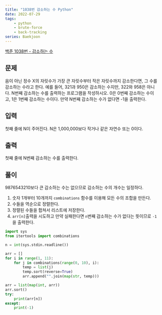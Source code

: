 ```yaml
---
title: "1038번 감소하는 수 Python"
date: 2022-07-29
tags: 
    - python
    - brute-force
    - back-tracking
series: Baekjoon
---
```


[백준 1038번 - 감소하는 수](https://www.acmicpc.net/problem/1038)

## 문제
음이 아닌 정수 X의 자릿수가 가장 큰 자릿수부터 작은 자릿수까지 감소한다면, 그 수를 감소하는 수라고 한다. 예를 들어, 321과 950은 감소하는 수지만, 322와 958은 아니다. N번째 감소하는 수를 출력하는 프로그램을 작성하시오. 0은 0번째 감소하는 수이고, 1은 1번째 감소하는 수이다. 만약 N번째 감소하는 수가 없다면 -1을 출력한다.

## 입력
첫째 줄에 N이 주어진다. N은 1,000,000보다 작거나 같은 자연수 또는 0이다.

## 출력
첫째 줄에 N번째 감소하는 수를 출력한다.

## 풀이

9876543210보다 큰 감소하는 수는 없으므로 감소하는 수의 개수는 일정하다. 

1. 숫자 1개부터 10개까지 `combinations` 함수를 이용해 모든 수의 조합을 만든다.
2. 수들을 역순으로 정렬한다.
3. 정렬된 수들을 합쳐서 리스트에 저장한다.
4. `arr[n]`출력을 시도하고 만약 실패한다면 `n`번째 감소하는 수가 없다는 뜻이므로 `-1`을 출력한다.

```python
import sys
from itertools import combinations

n = int(sys.stdin.readline())

arr = []
for i in range(1, 11):
    for j in combinations(range(0, 10), i):
        temp = list(j)
        temp.sort(reverse=True)
        arr.append("".join(map(str, temp)))

arr = list(map(int, arr))
arr.sort()
try:
    print(arr[n])
except:
    print(-1)
```